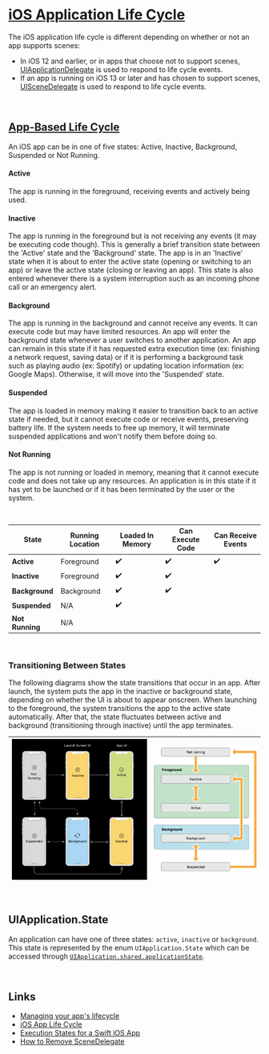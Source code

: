 # [iOS Application Life Cycle](https://developer.apple.com/documentation/uikit/app_and_environment/managing_your_app_s_life_cycle)

The iOS application life cycle is different depending on whether or not an app supports scenes:

* In iOS 12 and earlier, or in apps that choose not to support scenes, [UIApplicationDelegate](https://developer.apple.com/documentation/uikit/uiapplicationdelegate) is used to respond to life cycle events.
* If an app is running on iOS 13 or later and has chosen to support scenes, [UISceneDelegate](https://developer.apple.com/documentation/uikit/uiscenedelegate) is used to respond to life cycle events.

<br/>

## [App-Based Life Cycle](https://developer.apple.com/documentation/uikit/app_and_environment/managing_your_app_s_life_cycle#2928645)

An iOS app can be in one of five states: Active, Inactive, Background, Suspended or Not Running.

#### Active

The app is running in the foreground, receiving events and actively being used.


#### Inactive

The app is running in the foreground but is not receiving any events (it may be executing code though). This is generally a brief transition state between the 'Active' state and the 'Background' state. The app is in an 'Inactive' state when it is about to enter the active state (opening or switching to an app) or leave the active state (closing or leaving an app). This state is also entered whenever there is a system interruption such as an incoming phone call or an emergency alert.


#### Background

The app is running in the background and cannot receive any events. It can execute code but may have limited resources. An app will enter the background state whenever a user switches to another application. An app can remain in this state if it has requested extra execution time (ex: finishing a network request, saving data) or if it is performing a background task such as playing audio (ex: Spotify) or updating location information (ex: Google Maps). Otherwise, it will move into the 'Suspended' state.


#### Suspended

The app is loaded in memory making it easier to transition back to an active state if needed, but it cannot execute code or receive events, preserving battery life. If the system needs to free up memory, it will terminate suspended applications and won't notify them before doing so.


#### Not Running

The app is not running or loaded in memory, meaning that it cannot execute code and does not take up any resources. An application is in this state if it has yet to be launched or if it has been terminated by the user or the system.

<br/>

**State** | **Running Location** | **Loaded In Memory** | **Can Execute Code** | **Can Receive Events**
---|---|---|---|---
**Active** | Foreground | :heavy_check_mark: | :heavy_check_mark: | :heavy_check_mark:
**Inactive** | Foreground | :heavy_check_mark: | :heavy_check_mark: |
**Background** | Background | :heavy_check_mark: | :heavy_check_mark: |
**Suspended** | N/A | :heavy_check_mark: | |
**Not Running** | N/A | | |

<br/>

### Transitioning Between States

The following diagrams show the state transitions that occur in an app. After launch, the system puts the app in the inactive or background state, depending on whether the UI is about to appear onscreen. When launching to the foreground, the system transitions the app to the active state automatically. After that, the state fluctuates between active and background (transitioning through inactive) until the app terminates.

![](images/0.png) | ![](images/1.png)
---|---

<br/>


## UIApplication.State

An application can have one of three states: `active`, `inactive` or `background`. This state is represented by the enum `UIApplication.State` which can be accessed through [`UIApplication.shared.applicationState`](https://developer.apple.com/documentation/uikit/uiapplication/1623003-applicationstate).

<br/>

## Links

* [Managing your app's lifecycle](https://developer.apple.com/documentation/uikit/app_and_environment/managing_your_app_s_life_cycle)
* [iOS App Life Cycle](https://medium.com/@boredbanana/ios-app-life-cycle-ec1b31cee9dc)
* [Execution States for a Swift iOS App](https://www.codingexplorer.com/execution-states-swift-ios-app/)
* [How to Remove SceneDelegate](https://stackoverflow.com/questions/59006550/how-to-remove-scene-delegate-from-ios-application)